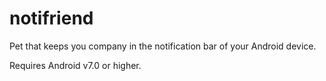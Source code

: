 # notifriend
Pet that keeps you company in the notification bar of your Android device.

Requires Android v7.0 or higher.
